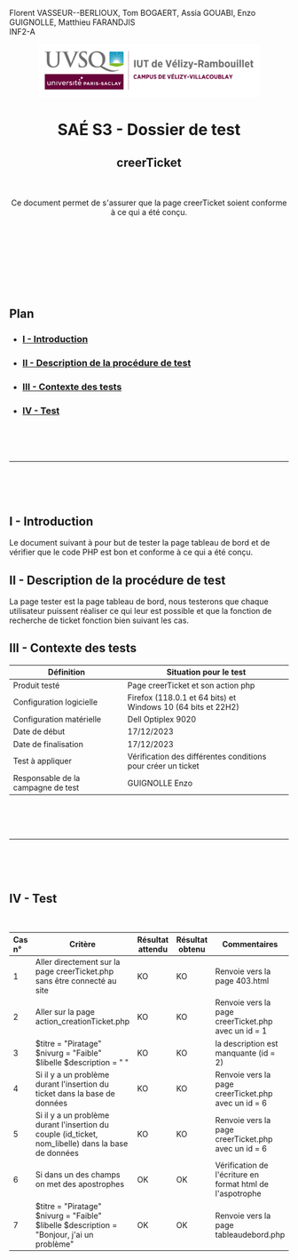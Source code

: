 Florent VASSEUR--BERLIOUX, Tom BOGAERT, Assia GOUABI, Enzo GUIGNOLLE, Matthieu FARANDJIS<br>
INF2-A

<div align="center">
<img height="95" width="400" src="../../img/IUT_Velizy_Villacoublay_logo_2020_ecran.png" title="logo uvsq vélizy"/>

# SAÉ S3 - Dossier de test
## creerTicket

<br><br>
Ce document permet de s'assurer que la page creerTicket soient conforme à ce qui a été conçu.

</div>

<br><br><br><br><br><br><br>

## Plan
- ### [I - Introduction](#I)
- ### [II - Description de la procédure de test](#II)
- ### [III - Contexte des tests](#III)
- ### [IV - Test](#IV)

<br><br><br>

----------

<br><br><br>

## <a name="I"></a>I - Introduction

Le document suivant à pour but de tester la page tableau de bord et de vérifier que le code PHP est bon et conforme à ce qui a été conçu.
<br>

## <a name="II"></a>II - Description de la procédure de test

La page tester est la page tableau de bord, nous testerons que chaque utilisateur puissent réaliser ce qui leur est possible et que la fonction de recherche de ticket fonction bien suivant les cas.
<br>

## <a name="III"></a>III - Contexte des tests

| Définition                         | Situation pour le test                                           |
|------------------------------------|------------------------------------------------------------------|
| Produit testé                      | Page creerTicket et son action php                               |
| Configuration logicielle           | Firefox (118.0.1 et 64 bits) et<br/>Windows 10 (64 bits et 22H2) |
| Configuration matérielle           | Dell Optiplex 9020                                               |
| Date de début                      | 17/12/2023                                                       |
| Date de finalisation               | 17/12/2023                                                       |
| Test à appliquer                   | Vérification des différentes conditions pour créer un ticket     |
| Responsable de la campagne de test | GUIGNOLLE Enzo                                                   |

<br><br><br>

----------

<br><br><br>

## <a name="IV"></a>IV - Test

<br>

| Cas n° | Critère                                                                                             | Résultat attendu | Résultat obtenu | Commentaires                                              |
|:-------|-----------------------------------------------------------------------------------------------------|------------------|-----------------|-----------------------------------------------------------|
| 1      | Aller directement sur la page creerTicket.php sans être connecté au site                            | KO               | KO              | Renvoie vers la page 403.html                             |
| 2      | Aller sur la page action_creationTicket.php                                                         | KO               | KO              | Renvoie vers la page creerTicket.php avec un id = 1       |
| 3      | $titre = "Piratage" $nivurg = "Faible" $libelle $description = " "                                                                  | KO               | KO              | la description est manquante (id = 2)       |
| 4      | Si il y a un problème durant l'insertion du ticket dans la base de données                          | KO               | KO              | Renvoie vers la page creerTicket.php avec un id = 6       |
| 5      | Si il y a un problème durant l'insertion du couple (id_ticket, nom_libelle) dans la base de données | KO               | KO              | Renvoie vers la page creerTicket.php avec un id = 6       |
| 6      | Si dans un des champs on met des apostrophes                                                        | OK               | OK              | Vérification de l'écriture en format html de l'aspotrophe |
| 7      | $titre = "Piratage" $nivurg = "Faible" $libelle $description = "Bonjour, j'ai un problème"                                                                              | OK               | OK              | Renvoie vers la page tableaudebord.php                    |

